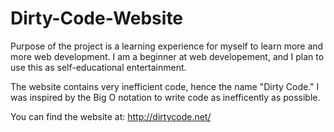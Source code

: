 # Dirty-Code-Website

Purpose of the project is a learning experience for myself to learn more and more web development. I am a beginner at web developement, 
and I plan to use this as self-educational entertainment.

The website contains very inefficient code, hence the name "Dirty Code." I was inspired by the Big O notation to write code as inefficently as possible.

You can find the website at: http://dirtycode.net/
